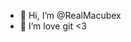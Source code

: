 - 👋 Hi, I’m @RealMacubex
- 👀 I’m love git <3  

<!---
RealMacubex/RealMacubex is a ✨ special ✨ repository because its `README.md` (this file) appears on your GitHub profile.
You can click the Preview link to take a look at your changes.
--->
